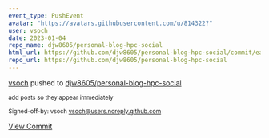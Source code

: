 ```yaml
---
event_type: PushEvent
avatar: "https://avatars.githubusercontent.com/u/814322?"
user: vsoch
date: 2023-01-04
repo_name: djw8605/personal-blog-hpc-social
html_url: https://github.com/djw8605/personal-blog-hpc-social/commit/eac6af6d8d011b30f33094dc076058c511c1c653
repo_url: https://github.com/djw8605/personal-blog-hpc-social
---
```


<a href='https://github.com/vsoch' target='_blank'>vsoch</a> pushed to <a href='https://github.com/djw8605/personal-blog-hpc-social' target='_blank'>djw8605/personal-blog-hpc-social</a>

<small>add posts so they appear immediately

Signed-off-by: vsoch <vsoch@users.noreply.github.com></small>

<a href='https://github.com/djw8605/personal-blog-hpc-social/commit/eac6af6d8d011b30f33094dc076058c511c1c653' target='_blank'>View Commit</a>